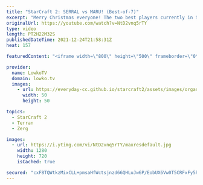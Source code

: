 ```yaml
---
title: "StarCraft 2: SERRAL vs MARU! (Best-of-7)"
excerpt: "Merry Christmas everyone! The two best players currently in StarCraft 2 face off in a best-of-7 series. Serral (Zerg) takes on Maru (Terran). This is the Grand Finals of King of Battles 2.  Support my work on Patreon: http://www.patreon.com/lowkotv Become a YouTube member: https://lowko.tv/join  My second"
originalUrl: https://youtube.com/watch?v=NtD2vnq5rTY
type: video
length: PT2H22M32S
publishedDateTime: 2021-12-24T21:58:31Z
heat: 157

featuredContent: "<iframe width=\"800\" height=\"500\" frameborder=\"0\" src=\"https://www.youtube.com/embed/NtD2vnq5rTY\" allow=\"accelerometer; autoplay; encrypted-media; gyroscope; picture-in-picture\" allowfullscreen></iframe>"

provider:
  name: LowkoTV
  domain: lowko.tv
  images:
    - url: https://everyday-cc.github.io/starcraft2/assets/images/organizations/lowko.tv-50x50.jpg
      width: 50
      height: 50

topics:
  - StarCraft 2
  - Terran
  - Zerg

images:
  - url: https://i.ytimg.com/vi/NtD2vnq5rTY/maxresdefault.jpg
    width: 1280
    height: 720
    isCached: true

secured: "cxF8TQWtkzMixCLL+pmsaHfWctsjnzd66QHLuJw6P/EobUX6Vw0T5CRFxFy5hf4OxRoPzywnhxIZcXhM73rCc3HuPskEtUyNbOq7vc9plHoqtVWbFmYCCrgj4WP/cjYCG5Jg8BEByg6h14KfsCuTSaDFJyW/X3Gk6X3212elLGXkyM5Td6CzdJ2MjvL2BU8bUFGWAvKDqE31D9l4YLJIQWpuvAvNO1/5CUlDxAyYsZi7t4A4gVsHDOzdkRR2k552e6UwmmsVIs55M4sEKlp8ANG22M6YCwI+BHIYLpsgB+cwNsh5UK8qMzIMiZnevLY+206+qjTrbv1n15EMlqbivSqKf9HIUDkDJJp3LJcoFjrvYu4QZSavNDtMI9H4tiNlFSFdaU7GVAJvs4kK1d4FYSY1cz8tK3P0GoRAwanEWdhXTuWaz+evmAz6CsLVmxCQ;ii4G/Xxa3CJK8bqNwYkDGw=="
---
```


